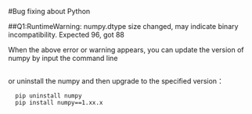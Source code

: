 #Bug fixing about Python 

##Q1:RuntimeWarning: numpy.dtype size changed, may indicate binary incompatibility. Expected 96, got 88

When the above error or warning appears, you can update the version of numpy by input the command line 

```pip install -U numpy
```
or uninstall the numpy and then upgrade to the specified version：
```
  pip uninstall numpy 
  pip install numpy==1.xx.x
```
